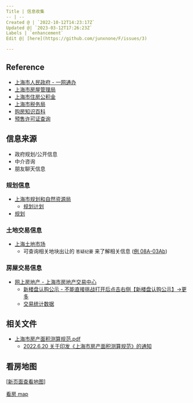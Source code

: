 ```yaml
---
Title | 信息收集
-- | --
Created @ | `2022-10-12T14:23:17Z`
Updated @| `2023-03-12T17:26:23Z`
Labels | `enhancement`
Edit @| [here](https://github.com/junxnone/F/issues/3)

---
```

## Reference

- [上海市人民政府 -  一网通办](https://www.shanghai.gov.cn/)
- [上海市房屋管理局](http://fgj.sh.gov.cn/)
- [上海市住房公积金](https://www.shgjj.com/)
- [上海市税务局](http://shanghai.chinatax.gov.cn/)
- [购房知识百科](https://house.mofangyu.com/)
- [预售许可证查询](http://fgj.sh.gov.cn/ysxkz/index.html)

## 信息来源

- 政府规划/公开信息
- 中介咨询
- 朋友聊天信息

### 规划信息
- [上海市规划和自然资源局](https://ghzyj.sh.gov.cn/)
  - [规划计划](https://ghzyj.sh.gov.cn/ghjh/)
- [规划](/0037_规划)

### 土地交易信息
- [上海土地市场](http://tdsc.ghzyj.sh.gov.cn/)
  - 可查询相关地块出让的 `答疑纪要` 来了解相关信息 ([例 08A-03Ab](http://tdsc.ghzyj.sh.gov.cn/bin/file/dyjy/202205416/dyjy.doc))


### 房屋交易信息

- [网上房地产 - 上海市房地产交易中心](http://www.fangdi.com.cn/index.html)
  - [新楼盘认购公示 - 不能直接挑战打开后点击右侧【新楼盘认购公示】->更多](http://www.fangdi.com.cn/new_house/new_house_jjswlpgs.html)
  - [交易统计数据](http://www.fangdi.com.cn/trade/trade.html)

## 相关文件
- [上海市房产面积测算规范.pdf](https://github.com/junxnone/F/files/10841956/default.pdf)
  - [2022.6.20 关于印发《上海市房产面积测算规范》的通知](http://fgj.sh.gov.cn/fdcsc/20220620/625681b8a2994896b81de1da99f9b09f.html)


## 看房地图

[[新页面查看地图](https://junxnone.github.io/fmap/mp/all)]

[看房 map](https://junxnone.github.io/fmap/mp/all ':include :type=iframe width=100% height=600px')

